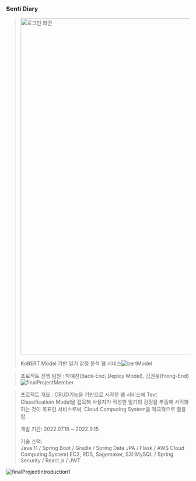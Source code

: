 ### Senti Diary
><img width="918" alt="로그인 화면" src="https://user-images.githubusercontent.com/102140367/191909717-7ec08a47-1748-4c09-a0c4-c155fed280d4.png">
>
>KoBERT Model 기반 일기 감정 분석 웹 서비스![bertModel](https://user-images.githubusercontent.com/102140367/191911323-8982ac72-bb94-4340-979e-238113f9b2bc.png)

>
>프로젝트 진행 팀원 : 박예찬(Back-End, Deploy Model), 김권웅(Frong-End)
>![finalProjectMember](https://user-images.githubusercontent.com/102140367/191911258-c12f2580-928c-4ce0-b88e-1988826834a5.png)

>프로젝트 개요 : CRUD기능을 기반으로 시작한 웹 서비스에 Text Classificatioin Model을 접목해 사용자가 작성한 일기의 감정을 추출해 시각화하는 것이 목표인 서비스로써,
>             Cloud Computing System을 적극적으로 활용 함.
>             
>개발 기간: 2022.07.18 ~ 2022.9.15  
>
>기술 스택:  
>Java 11 / Spring Boot / Gradle / Spring Data JPA / Flask / AWS Cloud Computing System( EC2, RDS, Sagemaker, S3) 
>MySQL / Spring Security / React.js / JWT
>  

![finalProjectIntroduction1](https://user-images.githubusercontent.com/102140367/191911305-8329615e-e47f-4afe-864a-a22f6bbe556f.png)
